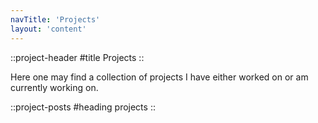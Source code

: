 ```yaml
---
navTitle: 'Projects'
layout: 'content'
---
```


::project-header
#title
Projects
::

Here one may find a collection of projects I have either worked on or am currently working on.

::project-posts
#heading
projects
::
